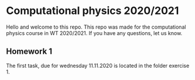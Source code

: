 # Computational physics 2020/2021

Hello and welcome to this repo. This repo was made for the computational physics course in WT 2020/2021. If you have any questions, let us know.

## Homework 1
The first task, due for wednesday 11.11.2020 is located in the folder exercise 1. 
